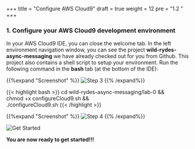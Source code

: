 +++
title = "Configure AWS Cloud9"
draft = true
weight = 12
pre = "1.2 "
+++


### 1. Configure your AWS Cloud9 development environment

In your AWS Cloud9 IDE, you can close the welcome tab. In the left environment navigation window, you can see the project **wild-rydes-async-messaging** we have already checked out for you from Github. This project also contains a shell script to setup your environment. Run the following command in the **bash** tab (at the bottom of the IDE):

{{%expand "Screenshot" %}}
![Step 3](/images/prerequisits/image-3.png)
{{% /expand%}}

{{< highlight bash >}}
cd wild-rydes-async-messaging/lab-0 && \
chmod +x configureCloud9.sh && \
./configureCloud9.sh
{{< /highlight >}}

{{%expand "Screenshot" %}}
![Step 4](/images/lab-0-step-4.png)
{{% /expand%}}

![Get Started](/images/magic.gif)

**You are now ready to get started!!!**
